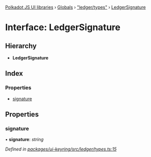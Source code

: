 [Polkadot JS UI libraries](../README.md) › [Globals](../globals.md) › ["ledger/types"](../modules/_ledger_types_.md) › [LedgerSignature](_ledger_types_.ledgersignature.md)

# Interface: LedgerSignature

## Hierarchy

* **LedgerSignature**

## Index

### Properties

* [signature](_ledger_types_.ledgersignature.md#signature)

## Properties

###  signature

• **signature**: *string*

*Defined in [packages/ui-keyring/src/ledger/types.ts:15](https://github.com/polkadot-js/ui/blob/a8df514c/packages/ui-keyring/src/ledger/types.ts#L15)*
